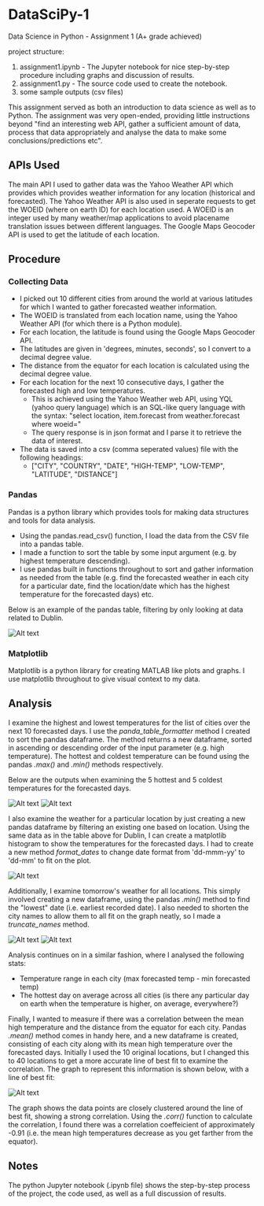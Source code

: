 # DataSciPy-1
Data Science in Python - Assignment 1 (A+ grade achieved)

project structure:
1. assignment1.ipynb - The Jupyter notebook for nice step-by-step procedure including graphs and discussion of results.
2. assignment1.py - The source code used to create the notebook.
3. some sample outputs (csv files)


This assignment served as both an introduction to data science as well as to Python.
The assignment was very open-ended, providing little instructions beyond "find an interesting web API, gather a sufficient amount of data, process that data appropriately and analyse the data to make some conclusions/predictions etc".  

## APIs Used

The main API I used to gather data was the Yahoo Weather API which provides which provides weather information for any location (historical and forecasted).
The Yahoo Weather API is also used in seperate requests to get the WOEID (where on earth ID) for each location used. A WOEID is an integer used by many weather/map applications to avoid placename translation issues between different languages.
The Google Maps Geocoder API is used to get the latitude of each location.

## Procedure 

### Collecting Data
* I picked out 10 different cities from around the world at various latitudes for which I wanted to gather forecasted weather information. 
* The WOEID is translated from each location name, using the Yahoo Weather API (for which there is a Python module).
* For each location, the latitude is found using the Google Maps Geocoder API.
* The latitudes are given in 'degrees, minutes, seconds', so I convert to a decimal degree value.
* The distance from the equator for each location is calculated using the decimal degree value.
* For each location for the next 10 consecutive days, I gather the forecasted high and low temperatures.
  * This is achieved using the Yahoo Weather web API, using YQL (yahoo query language) which is an SQL-like query language
    with the syntax: "select location, item.forecast from weather.forecast where woeid="
  * The query response is in json format and I parse it to retrieve the data of interest.
* The data is saved into a csv (comma seperated values) file with the following headings:
  * ["CITY", "COUNTRY", "DATE", "HIGH-TEMP", "LOW-TEMP", "LATITUDE", "DISTANCE"]


### Pandas
Pandas is a python library which provides tools for making data structures and tools for data analysis.

* Using the pandas.read_csv() function, I load the data from the CSV file into a pandas table.
* I made a function to sort the table by some input argument (e.g. by highest temperature descending).
* I use pandas built in functions throughout to sort and gather information as needed from the table (e.g. find the    forecasted weather in each city for a particular date, find the location/date which has the highest temperature for the forecasted days) etc.

Below is an example of the pandas table, filtering by only looking at data related to Dublin.

![Alt text](images/dublin.png)


  
  
  
  
 ### Matplotlib
 Matplotlib is a python library for creating MATLAB like plots and graphs. I use matplotlib throughout to give visual context to my data.
 
 
## Analysis 
I examine the highest and lowest temperatures for the list of cities over the next 10 forecasted days.
I use the _panda_table_formatter_ method I created to sort the pandas dataframe. The method returns a new dataframe, sorted in ascending or descending order of the input parameter (e.g. high temperature).
The hottest and coldest temperature can be found using the pandas _.max()_ and _.min()_ methods respectively. 

Below are the outputs when examining the 5 hottest and 5 coldest temperatures for the forecasted days.

![Alt text](images/hottest.png)
![Alt text](images/coldest.png)




I also examine the weather for a particular location by just creating a new pandas dataframe by filtering an existing one based on location. Using the same data as in the table above for Dublin, I can create a matplotlib histogram to show the temperatures for the forecasted days. I had to create a new method _format_dates_ to change date format from 'dd-mmm-yy' to 'dd-mm' to fit on the plot.

![Alt text](images/hist.png)
  
  



Additionally, I examine tomorrow's weather for all locations. This simply involved creating a new dataframe, using the pandas _.min()_ method to find the "lowest" date (i.e. earliest recorded date). I also needed to shorten the city names to allow them to all fit on the graph neatly, so I made a _truncate_names_ method.

![Alt text](images/tomorrow_table.png)
![Alt text](images/tomorrow_graph.png)




Analysis continues on in a similar fashion, where I analysed the following stats:
* Temperature range in each city (max forecasted temp - min forecasted temp)
* The hottest day on average across all cities (is there any particular day on earth when the temperature is higher, on average, everywhere?)



Finally, I wanted to measure if there was a correlation between the mean high temperature and the distance from the equator for each city. Pandas _.mean()_ method comes in handy here, and a new dataframe is created, consisting of each city along with its mean high temperature over the forecasted days. Initially I used the 10 original locations, but I changed this to 40 locations to get a more accurate line of best fit to examine the correlation. The graph to represent this information is shown below, with a line of best fit:

![Alt text](images/corr.png)
 
 

The graph shows the data points are closely clustered around the line of best fit, showing a strong correlation. Using the _.corr()_ function to calculate the correlation, I found there was a correlation coeffeicient of approximately -0.91 (i.e. the mean high temperatures decrease as you get farther from the equator).


## Notes

The python Jupyter notebook (.ipynb file) shows the step-by-step process of the project, the code used, as well as a full discussion of results.
